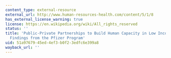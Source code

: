 ```yaml
---
content_type: external-resource
external_url: http://www.human-resources-health.com/content/5/1/8
has_external_license_warning: true
license: https://en.wikipedia.org/wiki/All_rights_reserved
status: ''
title: 'Public-Private Partnerships to Build Human Capacity in Low Income Countries:
  Findings from the Pfizer Program'
uid: 51a97679-45ed-4ef3-b0f2-3edfc6e399a8
wayback_url: ''
---
```

